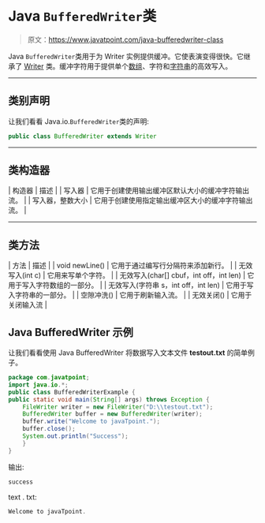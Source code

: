 # Java `BufferedWriter`类

> 原文：<https://www.javatpoint.com/java-bufferedwriter-class>

Java `BufferedWriter`类用于为 Writer 实例提供缓冲。它使表演变得很快。它继承了 [Writer](java-writer-class) 类。缓冲字符用于提供单个[数组](array-in-java)、字符和[字符串](java-string)的高效写入。

* * *

## 类别声明

让我们看看 Java.io.`BufferedWriter`类的声明:

```java
public class BufferedWriter extends Writer

```

* * *

## 类构造器

| 构造器 | 描述 |
| 写入器 | 它用于创建使用输出缓冲区默认大小的缓冲字符输出流。 |
| 写入器，整数大小 | 它用于创建使用指定输出缓冲区大小的缓冲字符输出流。 |

* * *

## 类方法

| 方法 | 描述 |
| void newLine() | 它用于通过编写行分隔符来添加新行。 |
| 无效写入(int c) | 它用来写单个字符。 |
| 无效写入(char[] cbuf，int off，int len) | 它用于写入字符数组的一部分。 |
| 无效写入(字符串 s，int off，int len) | 它用于写入字符串的一部分。 |
| 空隙冲洗() | 它用于刷新输入流。 |
| 无效关闭() | 它用于关闭输入流 |

## Java BufferedWriter 示例

让我们看看使用 Java BufferedWriter 将数据写入文本文件 **testout.txt** 的简单例子。

```java
package com.javatpoint;
import java.io.*;
public class BufferedWriterExample {
public static void main(String[] args) throws Exception {	
	FileWriter writer = new FileWriter("D:\\testout.txt");
	BufferedWriter buffer = new BufferedWriter(writer);
	buffer.write("Welcome to javaTpoint.");
	buffer.close();
	System.out.println("Success");
	}
}

```

输出:

```java
success

```

text . txt:

```java
Welcome to javaTpoint.

```